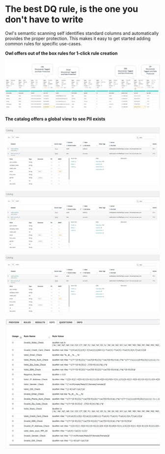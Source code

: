 # The best DQ rule, is the one you don't have to write

Owl's semantic scanning self identifies standard columns and automatically provides the proper protection. This makes it easy to get started adding common rules for specific use-cases. 

**Owl offers out of the box rules for 1-click rule creation**

![](../../.gitbook/assets/auto-rules.png)



#### The catalog offers a global view to see PII exists

![ You can also view globally via the catalog to see PII exists](../../.gitbook/assets/screen-shot-2019-11-04-at-2.10.11-pm-1.png)

![ You can also view globally via the catalog to see PII exists](../../.gitbook/assets/screen-shot-2019-11-04-at-2.10.11-pm-1.png)

![ You can also view globally via the catalog to see PII exists](../../.gitbook/assets/screen-shot-2019-11-04-at-2.10.11-pm-1.png)

![](../../.gitbook/assets/owl-standard-rule%20%282%29.png)

